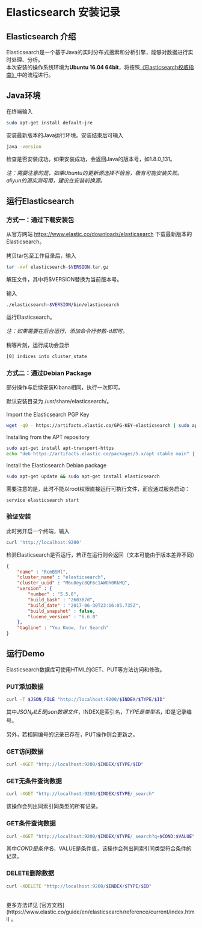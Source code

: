 # Elasticsearch 安装记录

## Elasticsearch 介绍
Elasticsearch是一个基于Java的实时分布式搜索和分析引擎，能够对数据进行实时处理、分析。<br>
本次安装的操作系统环境为**Ubuntu 16.04 64bit**，将按照[《Elasticsearch权威指南》](https://github.com/looly/elasticsearch-definitive-guide-cn)中的流程进行。

## Java环境
在终端输入
```sh
sudo apt-get install default-jre
```
安装最新版本的Java运行环境。安装结束后可输入
```sh
java -version
```
检查是否安装成功。如果安装成功，会返回Java的版本号，如1.8.0_131。<br><br>
*注：需要注意的是，如果Ubuntu的更新源选择不恰当，极有可能安装失败。aliyun的源实测可用，建议在安装前换源。*

## 运行Elasticsearch
### 方式一：通过下载安装包
从官方网站 https://www.elastic.co/downloads/elasticsearch 下载最新版本的Elasticsearch。<br><br>
拷贝tar包至工作目录后，输入
```sh
tar -xvf elasticsearch-$VERSION.tar.gz
```
解压文件，其中将$VERSION替换为当前版本号。<br><br>
输入
```sh
./elasticsearch-$VERSION/bin/elasticsearch
```
运行Elasticsearch。<br><br>
*注：如果需要在后台运行，添加命令行参数-d即可。*<br><br>
稍等片刻，运行成功会显示
```sh
[0] indices into cluster_state
```

### 方式二：通过Debian Package
部分操作与后续安装Kibana相同，执行一次即可。<br><br>
默认安装目录为 /usr/share/elasticsearch/。<br><br>
Import the Elasticsearch PGP Key
```sh
wget -qO - https://artifacts.elastic.co/GPG-KEY-elasticsearch | sudo apt-key add -
```
Installing from the APT repository
```sh
sudo apt-get install apt-transport-https
echo "deb https://artifacts.elastic.co/packages/5.x/apt stable main" | sudo tee -a /etc/apt/sources.list.d/elastic-5.x.list
```
Install the Elasticsearch Debian package
```sh
sudo apt-get update && sudo apt-get install elasticsearch
```

需要注意的是，此时不能以root权限直接运行可执行文件，而应通过服务启动：
```sh
service elasticsearch start
```

### 验证安装
此时另开启一个终端，输入
```sh
curl 'http://localhost:9200'
```
检验Elasticsearch是否运行，若正在运行则会返回（文本可能由于版本差异不同）
```json
{
    "name" : "RcmBSMl",
    "cluster_name" : "elasticsearch",
    "cluster_uuid" : "M6u8eyc8QF6cIAWOh0RkMQ",
    "version" : {
        "number" : "5.5.0",
        "build_bash" : "260387d",
        "build_date" : "2017-06-30T23:16:05.735Z",
        "build_snapshot" : false,
        "lucene_version" : "6.6.0"
    },
    "tagline" : "You Know, for Search"
}
```

## 运行Demo
Elasticsearch数据库可使用HTML的GET、PUT等方法访问和修改。

### PUT添加数据
```sh
curl -T $JSON_FILE "http://localhost:9200/$INDEX/$TYPE/$ID"
```
其中$JSON_FILE是json数据文件，$INDEX是索引名，$TYPE是类型名，$ID是记录编号。<br><br>
另外，若相同编号的记录已存在，PUT操作则会更新之。

### GET访问数据
```sh
curl -XGET "http://localhost:9200/$INDEX/$TYPE/$ID"
```

### GET无条件查询数据
```sh
curl -XGET "http://localhost:9200/$INDEX/$TYPE/_search"
```
该操作会列出同索引同类型的所有记录。

### GET条件查询数据
```sh
curl -XGET "http://localhost:9200/$INDEX/$TYPE/_search?q=$COND:$VALUE"
```
其中$COND是条件名，$VALUE是条件值，该操作会列出同索引同类型符合条件的记录。

### DELETE删除数据
```sh
curl -XDELETE "http://localhost:9200/$INDEX/$TYPE/$ID"
```
<br>
更多方法详见 [官方文档](https://www.elastic.co/guide/en/elasticsearch/reference/current/index.html) 。
